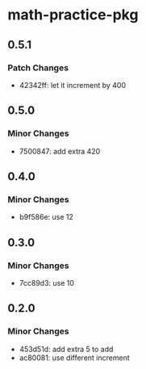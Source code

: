 # math-practice-pkg

## 0.5.1

### Patch Changes

- 42342ff: let it increment by 400

## 0.5.0

### Minor Changes

- 7500847: add extra 420

## 0.4.0

### Minor Changes

- b9f586e: use 12

## 0.3.0

### Minor Changes

- 7cc89d3: use 10

## 0.2.0

### Minor Changes

- 453d51d: add extra 5 to add
- ac80081: use different increment
